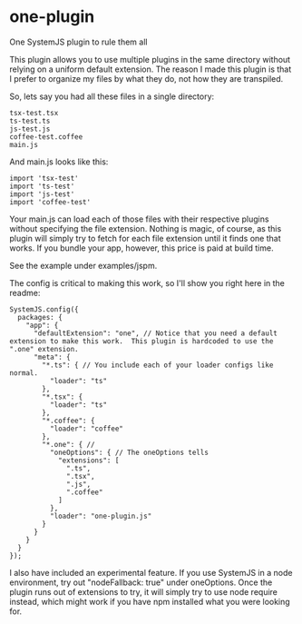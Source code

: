 # one-plugin
One SystemJS plugin to rule them all

This plugin allows you to use multiple plugins in the same directory without relying on a uniform default extension.
The reason I made this plugin is that I prefer to organize my files by what they do, not how they are transpiled.

So, lets say you had all these files in a single directory:
```
tsx-test.tsx 
ts-test.ts
js-test.js
coffee-test.coffee
main.js
```

And main.js looks like this:
```
import 'tsx-test'
import 'ts-test'
import 'js-test'
import 'coffee-test'
```

Your main.js can load each of those files with their respective plugins without specifying the file extension.
Nothing is magic, of course, as this plugin will simply try to fetch for each file extension until it finds one that works.
If you bundle your app, however, this price is paid at build time.

See the example under examples/jspm.

The config is critical to making this work, so I'll show you right here in the readme:
```
SystemJS.config({
  packages: {
    "app": {
      "defaultExtension": "one", // Notice that you need a default extension to make this work.  This plugin is hardcoded to use the ".one" extension.
      "meta": {
        "*.ts": { // You include each of your loader configs like normal.
          "loader": "ts"
        },
        "*.tsx": {
          "loader": "ts"
        },
        "*.coffee": {
          "loader": "coffee"
        },
        "*.one": { //
          "oneOptions": { // The oneOptions tells 
            "extensions": [
              ".ts",
              ".tsx",
              ".js",
              ".coffee"
            ]
          },
          "loader": "one-plugin.js"
        }
      }
    }
  }
});
```

I also have included an experimental feature.  If you use SystemJS in a node environment, try out "nodeFallback: true" under oneOptions.  Once the plugin runs out of extensions to try, it will simply try to use node require instead, which might work if you have npm installed what you were looking for.

